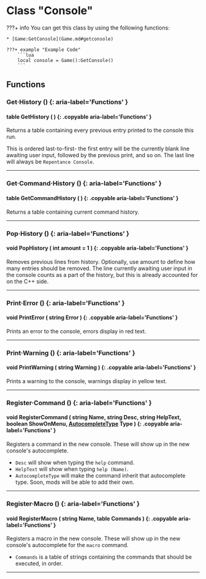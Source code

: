 # Class "Console"

???+ info
    You can get this class by using the following functions:

    * [Game:GetConsole](Game.md#getconsole)

    ???+ example "Example Code"
        ```lua
        local console = Game():GetConsole()
        ```
        
## Functions

### Get·History () {: aria-label='Functions' }
#### table GetHistory ( ) {: .copyable aria-label='Functions' }
Returns a table containing every previous entry printed to the console this run.

This is ordered last-to-first- the first entry will be the currently blank line awaiting user input, followed by the previous print, and so on. The last line will always be `Repentance Console`.

___
### Get·Command·History () {: aria-label='Functions' }
#### table GetCommandHistory ( ) {: .copyable aria-label='Functions' }
Returns a table containing current command history.

___
### Pop·History () {: aria-label='Functions' }
#### void PopHistory ( int amount = 1 ) {: .copyable aria-label='Functions' }
Removes previous lines from history. Optionally, use amount to define how many entries should be removed. The line currently awaiting user input in the console counts as a part of the history, but this is already accounted for on the C++ side.

___
### Print·Error () {: aria-label='Functions' }
#### void PrintError ( string Error ) {: .copyable aria-label='Functions' }
Prints an error to the console, errors display in red text.

___
### Print·Warning () {: aria-label='Functions' }
#### void PrintWarning ( string Warning ) {: .copyable aria-label='Functions' }
Prints a warning to the console, warnings display in yellow text.

___
### Register·Command () {: aria-label='Functions' }
#### void RegisterCommand ( string Name, string Desc, string HelpText, boolean ShowOnMenu, [AutocompleteType](enums/AutocompleteType.md) Type ) {: .copyable aria-label='Functions' }
Registers a command in the new console. These will show up in the new console's autocomplete.

* `Desc` will show when typing the `help` command.
* `HelpText` will show when typing `help (Name)`.
* `AutocompleteType` will make the command inherit that autocomplete type. Soon, mods will be able to add their own.

___
### Register·Macro () {: aria-label='Functions' }
#### void RegisterMacro ( string Name, table Commands ) {: .copyable aria-label='Functions' }
Registers a macro in the new console. These will show up in the new console's autocomplete for the `macro` command.

* `Commands` is a table of strings containing the commands that should be executed, in order.

___